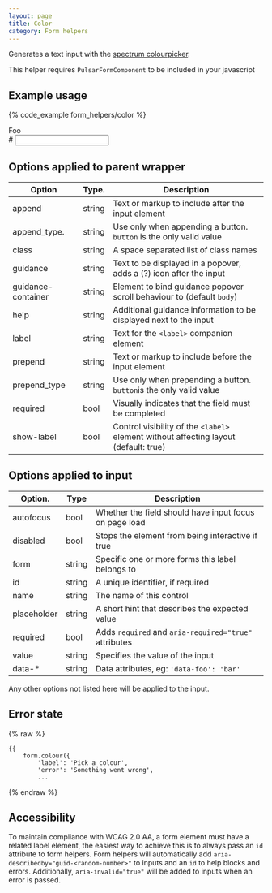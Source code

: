 ```yaml
---
layout: page
title: Color
category: Form helpers
---
```


Generates a text input with the [spectrum colourpicker](https://bgrins.github.io/spectrum/).

<div class="pulsar-panel">This helper requires  <code>PulsarFormComponent</code> to be included in your javascript</div>

## Example usage

{% code_example form_helpers/color %}

<div class="pulsar-example form">
    <div class="form__group colorpicker js-colorpicker">
        <label for="color-1" class="control__label">Foo</label>
        <div class="controls">
            <div class="input-group">
                <span class="input-group-addon">#</span>
                <input id="color-1" type="text" class="form__control">
            </div>
        </div>
    </div>
</div>

## Options applied to parent wrapper

Option             | Type.  | Description
------------------ | ------ | ---------------------------------------------------------
append             | string | Text or markup to include after the input element
append_type.       | string | Use only when appending a button. `button` is the only valid value
class              | string | A space separated list of class names
guidance           | string | Text to be displayed in a popover, adds a (?) icon after the input
guidance-container | string | Element to bind guidance popover scroll behaviour to (default `body`)
help               | string | Additional guidance information to be displayed next to the input
label              | string | Text for the `<label>` companion element
prepend            | string | Text or markup to include before the input element
prepend_type       | string | Use only when prepending a button. `button`is the only valid value
required           | bool   | Visually indicates that the field must be completed
show-label         | bool   | Control visibility of the `<label>` element without affecting layout (default: true)

## Options applied to input

Option.     | Type   | Description
----------- | ------ | ---------------------------------------------------------
autofocus   | bool   | Whether the field should have input focus on page load
disabled    | bool   | Stops the element from being interactive if true
form        | string | Specific one or more forms this label belongs to
id          | string | A unique identifier, if required
name        | string | The name of this control
placeholder | string | A short hint that describes the expected value
required    | bool   | Adds `required` and `aria-required="true"` attributes
value       | string | Specifies the value of the input
data-*      | string | Data attributes, eg: `'data-foo': 'bar'`

Any other options not listed here will be applied to the input.

## Error state

{% raw %}
```twig
{{
    form.colour({
        'label': 'Pick a colour',
        'error': 'Something went wrong',
        ...
```
{% endraw %}

## Accessibility

To maintain compliance with WCAG 2.0 AA, a form element must have a related label element, the easiest way to achieve this is to always pass an `id` attribute to form helpers. Form helpers will automatically add `aria-describedby="guid-<random-number>"` to inputs and an `id` to help blocks and errors. Additionally, `aria-invalid="true"` will be added to inputs when an error is passed.
